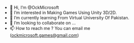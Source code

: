 - 👋 Hi, I’m @OckMicrosoft
- 👀 I’m interested in Making Games Using Unity 3D/2D.
- 🌱 I’m currently learning From Virtual University Of Pakistan.
- 💞️ I’m looking to collaborate on ...
- 📫 How to reach me ? You can email me (ockmicrosoft.games@gmail.com)

<!---
OckMicrosoft/OckMicrosoft is a ✨ special ✨ repository because its `README.md` (this file) appears on your GitHub profile.
You can click the Preview link to take a look at your changes.
--->
